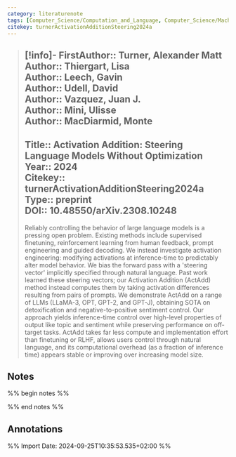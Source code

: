 ```yaml
---
category: literaturenote
tags: [Computer_Science/Computation_and_Language, Computer_Science/Machine_Learning]
citekey: turnerActivationAdditionSteering2024a
---
```

> [!info]-
> **FirstAuthor**:: Turner, Alexander Matt  
> **Author**:: Thiergart, Lisa  
> **Author**:: Leech, Gavin  
> **Author**:: Udell, David  
> **Author**:: Vazquez, Juan J.  
> **Author**:: Mini, Ulisse  
> **Author**:: MacDiarmid, Monte  
> ---    
> **Title**:: Activation Addition: Steering Language Models Without Optimization  
> **Year**:: 2024   
> **Citekey**:: turnerActivationAdditionSteering2024a  
> **Type**:: preprint  
> **DOI**:: 10.48550/arXiv.2308.10248
> ---
> Reliably controlling the behavior of large language models is a pressing open problem. Existing methods include supervised finetuning, reinforcement learning from human feedback, prompt engineering and guided decoding. We instead investigate activation engineering: modifying activations at inference-time to predictably alter model behavior. We bias the forward pass with a 'steering vector' implicitly specified through natural language. Past work learned these steering vectors; our Activation Addition (ActAdd) method instead computes them by taking activation differences resulting from pairs of prompts. We demonstrate ActAdd on a range of LLMs (LLaMA-3, OPT, GPT-2, and GPT-J), obtaining SOTA on detoxification and negative-to-positive sentiment control. Our approach yields inference-time control over high-level properties of output like topic and sentiment while preserving performance on off-target tasks. ActAdd takes far less compute and implementation effort than finetuning or RLHF, allows users control through natural language, and its computational overhead (as a fraction of inference time) appears stable or improving over increasing model size.

## Notes
%% begin notes %%

%% end notes %%

## Annotations



%% Import Date: 2024-09-25T10:35:53.535+02:00 %%

